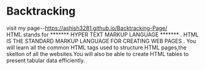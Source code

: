 # Backtracking
 visit my page--https://ashish3281.github.io/Backtracking-Page/
 <br>
             HTML stands for     ******* HYPER TEXT MARKUP LANGUAGE ******* .
HTML IS THE STANDARD MARKUP LANGUAGE FOR CREATING WEB PAGES .
You will learn all the common HTML tags used to structure HTML pages,the skelton of all the websites.You will also be able to create HTML tables to present tabular data efficiently.
